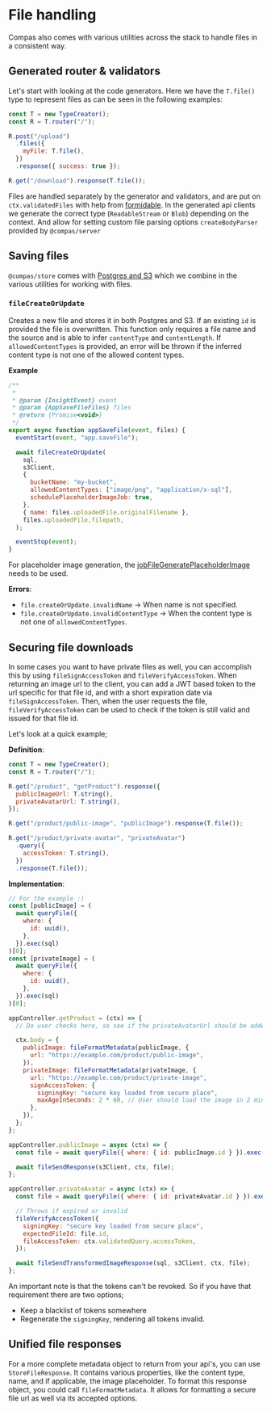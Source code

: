 # File handling

Compas also comes with various utilities across the stack to handle files in a
consistent way.

## Generated router & validators

Let's start with looking at the code generators. Here we have the `T.file()`
type to represent files as can be seen in the following examples:

```js
const T = new TypeCreator();
const R = T.router("/");

R.post("/upload")
  .files({
    myFile: T.file(),
  })
  .response({ success: true });

R.get("/download").response(T.file());
```

Files are handled separately by the generator and validators, and are put on
`ctx.validatedFiles` with help from
[formidable](https://www.npmjs.com/package/formidable). In the generated api
clients we generate the correct type (`ReadableStream` or `Blob`) depending on
the context. And allow for setting custom file parsing options
`createBodyParser` provided by `@compas/server`

## Saving files

`@compas/store` comes with [Postgres and S3](/features/postgres-and-s3.html)
which we combine in the various utilities for working with files.

### `fileCreateOrUpdate`

Creates a new file and stores it in both Postgres and S3. If an existing `id` is
provided the file is overwritten. This function only requires a file name and
the source and is able to infer `contentType` and `contentLength`. If
`allowedContentTypes` is provided, an error will be thrown if the inferred
content type is not one of the allowed content types.

**Example**

```js
/**
 *
 * @param {InsightEvent} event
 * @param {AppSaveFileFiles} files
 * @return {Promise<void>}
 */
export async function appSaveFile(event, files) {
  eventStart(event, "app.saveFile");

  await fileCreateOrUpdate(
    sql,
    s3Client,
    {
      bucketName: "my-bucket",
      allowedContentTypes: ["image/png", "application/x-sql"],
      schedulePlaceholderImageJob: true,
    },
    { name: files.uploadedFile.originalFilename },
    files.uploadedFile.filepath,
  );

  eventStop(event);
}
```

For placeholder image generation, the
[jobFileGeneratePlaceholderImage](/features/background-jobs.html#jobfilegenerateplaceholderimage)
needs to be used.

**Errors**:

- `file.createOrUpdate.invalidName` -> When name is not specified.
- `file.createOrUpdate.invalidContentType` -> When the content type is not one
  of `allowedContentTypes`.

## Securing file downloads

In some cases you want to have private files as well, you can accomplish this by
using `fileSignAccessToken` and `fileVerifyAccessToken`. When returning an image
url to the client, you can add a JWT based token to the url specific for that
file id, and with a short expiration date via `fileSignAccessToken`. Then, when
the user requests the file, `fileVerifyAccessToken` can be used to check if the
token is still valid and issued for that file id.

Let's look at a quick example;

**Definition**:

```js
const T = new TypeCreator();
const R = T.router("/");

R.get("/product", "getProduct").response({
  publicImageUrl: T.string(),
  privateAvatarUrl: T.string(),
});

R.get("/product/public-image", "publicImage").response(T.file());

R.get("/product/private-avatar", "privateAvatar")
  .query({
    accessToken: T.string(),
  })
  .response(T.file());
```

**Implementation**:

```js
// For the example :)
const [publicImage] = (
  await queryFile({
    where: {
      id: uuid(),
    },
  }).exec(sql)
)[0];
const [privateImage] = (
  await queryFile({
    where: {
      id: uuid(),
    },
  }).exec(sql)
)[0];

appController.getProduct = (ctx) => {
  // Do user checks here, so see if the privateAvatarUrl should be added.

  ctx.body = {
    publicImage: fileFormatMetadata(publicImage, {
      url: "https://example.com/product/public-image",
    }),
    privateImage: fileFormatMetadata(privateImage, {
      url: "https://example.com/product/private-image",
      signAccessToken: {
        signingKey: "secure key loaded from secure place",
        maxAgeInSeconds: 2 * 60, // User should load the image in 2 minutes
      },
    }),
  };
};

appController.publicImage = async (ctx) => {
  const file = await queryFile({ where: { id: publicImage.id } }).exec(sql);

  await fileSendResponse(s3Client, ctx, file);
};

appController.privateAvatar = async (ctx) => {
  const file = await queryFile({ where: { id: privateAvatar.id } }).exec(sql);

  // Throws if expired or invalid
  fileVerifyAccessToken({
    signingKey: "secure key loaded from secure place",
    expectedFileId: file.id,
    fileAccessToken: ctx.validatedQuery.accessToken,
  });

  await fileSendTransformedImageResponse(sql, s3Client, ctx, file);
};
```

An important note is that the tokens can't be revoked. So if you have that
requirement there are two options;

- Keep a blacklist of tokens somewhere
- Regenerate the `signingKey`, rendering all tokens invalid.

## Unified file responses

For a more complete metadata object to return from your api's, you can use
`StoreFileResponse`. It contains various properties, like the content type,
name, and if applicable, the image placeholder. To format this response object,
you could call `fileFormatMetadata`. It allows for formatting a secure file url
as well via its accepted options.
